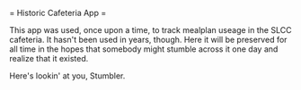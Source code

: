 = Historic Cafeteria App =

This app was used, once upon a time, to track mealplan useage in the
SLCC cafeteria. It hasn't been used in years, though. Here it will be
preserved for all time in the hopes that somebody might stumble across
it one day and realize that it existed.

Here's lookin' at you, Stumbler.
